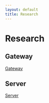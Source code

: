 ```yaml
---
layout: default
title: Research
---
```


# Research

## Gateway
[Gateway](http://otagopolytechnic.github.io/ThingsNetworkDunedin/research/gateway/README.html)

## Server
[Server](http://otagopolytechnic.github.io/ThingsNetworkDunedin/research/accessingServerData/README.html)
